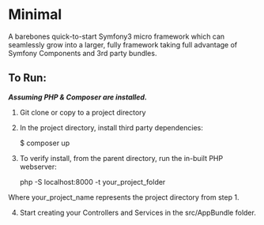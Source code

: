 Minimal
========================

A barebones quick-to-start Symfony3 micro framework which can seamlessly grow into a larger, fully framework taking full advantage of Symfony Components and 3rd party bundles.

To Run:
----------------------------------

***Assuming PHP & Composer are installed.***

1) Git clone or copy to a project directory

2) In the project directory, install third party dependencies:

    $ composer up 

3) To verify install, from the parent directory, run the in-built PHP webserver:

    php -S localhost:8000 -t your_project_folder

Where your_project_name represents the project directory from step 1.

4) Start creating your Controllers and Services in the src/AppBundle folder.
